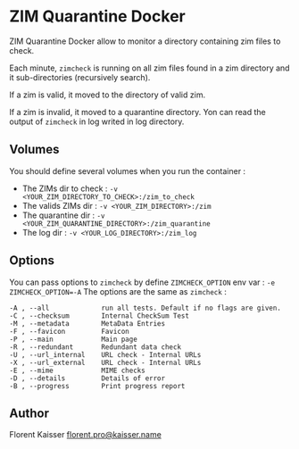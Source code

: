 ZIM Quarantine Docker
=====================

ZIM Quarantine Docker allow to monitor a directory containing zim files to check.

Each minute, `zimcheck` is running on all zim files found in a zim directory and 
it sub-directories (recursively search).

If a zim is valid, it moved to the directory of valid zim.

If a zim is invalid, it moved to a quarantine directory. Yon can read the output 
of `zimcheck` in log writed in log directory.

Volumes
-------

You should define several volumes when you run the container :

- The ZIMs dir to check : `-v <YOUR_ZIM_DIRECTORY_TO_CHECK>:/zim_to_check`
- The valids ZIMs dir : `-v <YOUR_ZIM_DIRECTORY>:/zim`
- The quarantine dir : `-v <YOUR_ZIM_QUARANTINE_DIRECTORY>:/zim_quarantine`
- The log dir : `-v <YOUR_LOG_DIRECTORY>:/zim_log`

Options
-------

You can pass options to `zimcheck` by define `ZIMCHECK_OPTION` env var : `-e ZIMCHECK_OPTION=-A` The options are the same as `zimcheck` :

```
-A , --all             run all tests. Default if no flags are given.
-C , --checksum        Internal CheckSum Test
-M , --metadata        MetaData Entries
-F , --favicon         Favicon
-P , --main            Main page
-R , --redundant       Redundant data check
-U , --url_internal    URL check - Internal URLs
-X , --url_external    URL check - Internal URLs
-E , --mime            MIME checks
-D , --details         Details of error
-B , --progress        Print progress report
```


Author
------

Florent Kaisser <florent.pro@kaisser.name>

